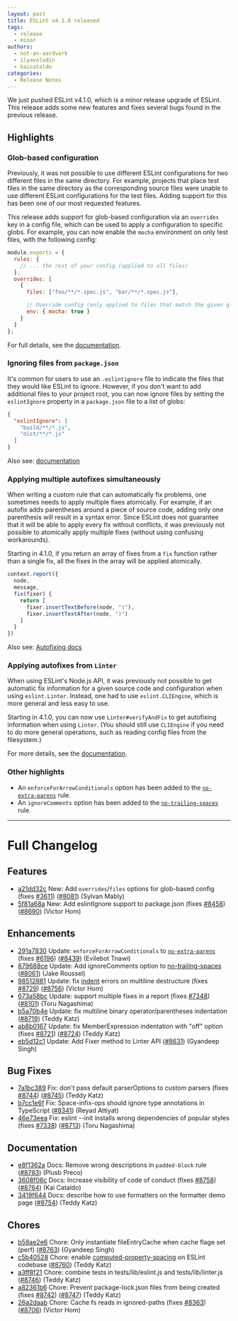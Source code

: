 ```yaml
---
layout: post
title: ESLint v4.1.0 released
tags:
  - release
  - minor
authors:
  - not-an-aardvark
  - ilyavolodin
  - kaicataldo
categories:
  - Release Notes
---
```


We just pushed ESLint v4.1.0, which is a minor release upgrade of ESLint. This release adds some new features and fixes several bugs found in the previous release.

## Highlights

### Glob-based configuration

Previously, it was not possible to use different ESLint configurations for two different files in the same directory. For example, projects that place test files in the same directory as the corresponding source files were unable to use different ESLint configurations for the test files. Adding support for this has been one of our most requested features.

This release adds support for glob-based configuration via an `overrides` key in a config file, which can be used to apply a configuration to specific globs. For example, you can now enable the `mocha` environment on only test files, with the following config:

```js
module.exports = {
  rules: {
    // ... the rest of your config (applied to all files)
  },
  overrides: [
    {
      files: ["foo/**/*.spec.js", "bar/**/*.spec.js"],

      // Override config (only applied to files that match the given globs)
      env: { mocha: true }
    }
  ]
};
```

For full details, see the [documentation](/docs/user-guide/configuring#configuration-based-on-glob-patterns).

### Ignoring files from `package.json`

It's common for users to use an `.eslintignore` file to indicate the files that they would like ESLint to ignore. However, if you don't want to add additional files to your project root, you can now ignore files by setting the `eslintIgnore` property in a `package.json` file to a list of globs:

```json
{
  "eslintIgnore": [
    "build/**/*.js",
    "dist/**/*.js"
  ]
}
```

Also see: [documentation](/docs/user-guide/configuring#ignoring-files-and-directories)

### Applying multiple autofixes simultaneously

When writing a custom rule that can automatically fix problems, one sometimes needs to apply multiple fixes atomically. For example, if an autofix adds parentheses around a piece of source code, adding only one parenthesis will result in a syntax error. Since ESLint does not guarantee that it will be able to apply every fix without conflicts, it was previously not possible to atomically apply multiple fixes (without using confusing workarounds).

Starting in 4.1.0, if you return an array of fixes from a `fix` function rather than a single fix, all the fixes in the array will be applied atomically.

```js
context.report({
  node,
  message,
  fix(fixer) {
    return [
      fixer.insertTextBefore(node, "("),
      fixer.insertTextAfter(node, ")")
    ]
  }
})
```

Also see: [Autofixing docs](/docs/developer-guide/working-with-rules#applying-fixes)

### Applying autofixes from `Linter`

When using ESLint's Node.js API, it was previously not possible to get automatic fix information for a given source code and configuration when using `eslint.Linter`. Instead, one had to use `eslint.CLIEngine`, which is more general and less easy to use.

Starting in 4.1.0, you can now use `Linter#verifyAndFix` to get autofixing information when using `Linter`. (You should still use `CLIEngine` if you need to do more general operations, such as reading config files from the filesystem.)

For more details, see the [documentation](/docs/developer-guide/nodejs-api#verifyandfix).

### Other highlights

* An `enforceForArrowConditionals` option has been added to the [`no-extra-parens`](/docs/rules/no-extra-parens) rule.
* An `ignoreComments` option has been added to the [`no-trailing-spaces`](/docs/rules/no-trailing-spaces) rule.

---

# Full Changelog

## Features


* [a21dd32c](https://github.com/eslint/eslint/commit/a21dd32c) New: Add `overrides`/`files` options for glob-based config (fixes [#3611](https://github.com/eslint/eslint/issues/3611)) ([#8081](https://github.com/eslint/eslint/issues/8081)) (Sylvan Mably)
* [5f81a68a](https://github.com/eslint/eslint/commit/5f81a68a) New: Add eslintIgnore support to package.json (fixes [#8458](https://github.com/eslint/eslint/issues/8458)) ([#8690](https://github.com/eslint/eslint/issues/8690)) (Victor Hom)




## Enhancements


* [291a7830](https://github.com/eslint/eslint/commit/291a7830) Update: `enforceForArrowConditionals` to [`no-extra-parens`](/docs/rules/no-extra-parens) (fixes [#6196](https://github.com/eslint/eslint/issues/6196)) ([#8439](https://github.com/eslint/eslint/issues/8439)) (Evilebot Tnawi)
* [879688ce](https://github.com/eslint/eslint/commit/879688ce) Update: Add ignoreComments option to [no-trailing-spaces](/docs/rules/no-trailing-spaces) ([#8061](https://github.com/eslint/eslint/issues/8061)) (Jake Roussel)
* [98512881](https://github.com/eslint/eslint/commit/98512881) Update: fix [indent](/docs/rules/indent) errors on multiline destructure (fixes [#8729](https://github.com/eslint/eslint/issues/8729)) ([#8756](https://github.com/eslint/eslint/issues/8756)) (Victor Hom)
* [673a58bc](https://github.com/eslint/eslint/commit/673a58bc) Update: support multiple fixes in a report (fixes [#7348](https://github.com/eslint/eslint/issues/7348)) ([#8101](https://github.com/eslint/eslint/issues/8101)) (Toru Nagashima)
* [b5a70b4e](https://github.com/eslint/eslint/commit/b5a70b4e) Update: fix multiline binary operator/parentheses indentation ([#8719](https://github.com/eslint/eslint/issues/8719)) (Teddy Katz)
* [ab8b0167](https://github.com/eslint/eslint/commit/ab8b0167) Update: fix MemberExpression indentation with "off" option (fixes [#8721](https://github.com/eslint/eslint/issues/8721)) ([#8724](https://github.com/eslint/eslint/issues/8724)) (Teddy Katz)
* [eb5d12c1](https://github.com/eslint/eslint/commit/eb5d12c1) Update: Add Fixer method to Linter API ([#8631](https://github.com/eslint/eslint/issues/8631)) (Gyandeep Singh)




## Bug Fixes


* [7a1bc389](https://github.com/eslint/eslint/commit/7a1bc389) Fix: don't pass default parserOptions to custom parsers (fixes [#8744](https://github.com/eslint/eslint/issues/8744)) ([#8745](https://github.com/eslint/eslint/issues/8745)) (Teddy Katz)
* [b7cc1e6f](https://github.com/eslint/eslint/commit/b7cc1e6f) Fix: Space-infix-ops should ignore type annotations in TypeScript ([#8341](https://github.com/eslint/eslint/issues/8341)) (Reyad Attiyat)
* [46e73eea](https://github.com/eslint/eslint/commit/46e73eea) Fix: eslint --init installs wrong dependencies of popular styles (fixes [#7338](https://github.com/eslint/eslint/issues/7338)) ([#8713](https://github.com/eslint/eslint/issues/8713)) (Toru Nagashima)




## Documentation


* [e8f1362a](https://github.com/eslint/eslint/commit/e8f1362a) Docs: Remove wrong descriptions in `padded-block` rule ([#8783](https://github.com/eslint/eslint/issues/8783)) (Plusb Preco)
* [3608f06c](https://github.com/eslint/eslint/commit/3608f06c) Docs: Increase visibility of code of conduct (fixes [#8758](https://github.com/eslint/eslint/issues/8758)) ([#8764](https://github.com/eslint/eslint/issues/8764)) (Kai Cataldo)
* [3419f644](https://github.com/eslint/eslint/commit/3419f644) Docs: describe how to use formatters on the formatter demo page ([#8754](https://github.com/eslint/eslint/issues/8754)) (Teddy Katz)








## Chores


* [b58ae2e6](https://github.com/eslint/eslint/commit/b58ae2e6) Chore: Only instantiate fileEntryCache when cache flage set (perf) ([#8763](https://github.com/eslint/eslint/issues/8763)) (Gyandeep Singh)
* [c5b40528](https://github.com/eslint/eslint/commit/c5b40528) Chore: enable [computed-property-spacing](/docs/rules/computed-property-spacing) on ESLint codebase ([#8760](https://github.com/eslint/eslint/issues/8760)) (Teddy Katz)
* [a3ff8f21](https://github.com/eslint/eslint/commit/a3ff8f21) Chore: combine tests in tests/lib/eslint.js and tests/lib/linter.js ([#8746](https://github.com/eslint/eslint/issues/8746)) (Teddy Katz)
* [a82361b6](https://github.com/eslint/eslint/commit/a82361b6) Chore: Prevent package-lock.json files from being created (fixes [#8742](https://github.com/eslint/eslint/issues/8742)) ([#8747](https://github.com/eslint/eslint/issues/8747)) (Teddy Katz)
* [26a2daab](https://github.com/eslint/eslint/commit/26a2daab) Chore: Cache fs reads in ignored-paths (fixes [#8363](https://github.com/eslint/eslint/issues/8363)) ([#8706](https://github.com/eslint/eslint/issues/8706)) (Victor Hom)
